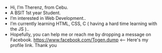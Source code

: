 -  Hi, I’m Therenz,  from Cebu.
-  A BSIT 1st year Student.
-  I’m interested in Web Development..
-  I’m currently learning HTML, CSS, C ( having a hard time learning with the JS )..
-  Hopefully, you can help me or reach me by dropping a message on Facebook. https://www.facebook.com/Togen.dump <-- Here's my profile link. Thank you

<!---
dumptogen/dumptogen is a ✨ special ✨ repository because its `README.md` (this file) appears on your GitHub profile.
You can click the Preview link to take a look at your changes.
--->
